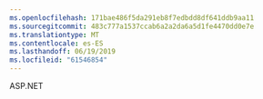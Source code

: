 ```yaml
---
ms.openlocfilehash: 171bae486f5da291eb8f7edbdd8df641ddb9aa11
ms.sourcegitcommit: 483c777a1537ccab6a2a2da6a5d1fe4470dd0e7e
ms.translationtype: MT
ms.contentlocale: es-ES
ms.lasthandoff: 06/19/2019
ms.locfileid: "61546854"
---
```

ASP.NET